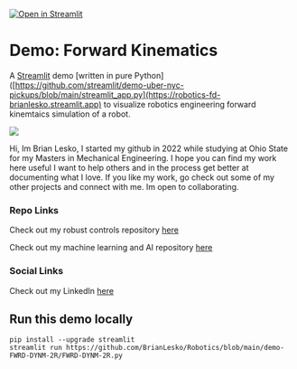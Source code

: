 [![Open in Streamlit]([https://static.streamlit.io/badges/streamlit_badge_black_white.svg)](https://github.com/BrianLesko/Robotics/blob/main/demo-FWRD-DYNM-2R/FWRD-DYNM-2R.py](https://robotics-fd-brianlesko.streamlit.app))

# Demo: Forward Kinematics
A [Streamlit](https://streamlit.io) demo [written in pure Python]([https://github.com/streamlit/demo-uber-nyc-pickups/blob/main/streamlit_app.py](https://robotics-fd-brianlesko.streamlit.app) to visualize robotics engineering forward kinemtaics simulation of a robot.

![](demo-FWRD-DYNM-2R/docs/preview.gif)

Hi, Im Brian Lesko, I started my github in 2022 while studying at Ohio State for my Masters in Mechanical Engineering. I hope you can find my work here useful I want to help others and in the process get better at documenting what I love. If you like my work, go check out some of my other projects and connect with me. Im open to collaborating.

### Repo Links 

Check out my robust controls repository [here](https://github.com/BrianLesko/RobustControls)

Check out my machine learning and AI repository [here](https://github.com/BrianLesko/MachineLearning)

### Social Links 

Check out my LinkedIn [here](https://www.linkedin.com/in/brianlesko/)

## Run this demo locally
```
pip install --upgrade streamlit
streamlit run https://github.com/BrianLesko/Robotics/blob/main/demo-FWRD-DYNM-2R/FWRD-DYNM-2R.py
```

